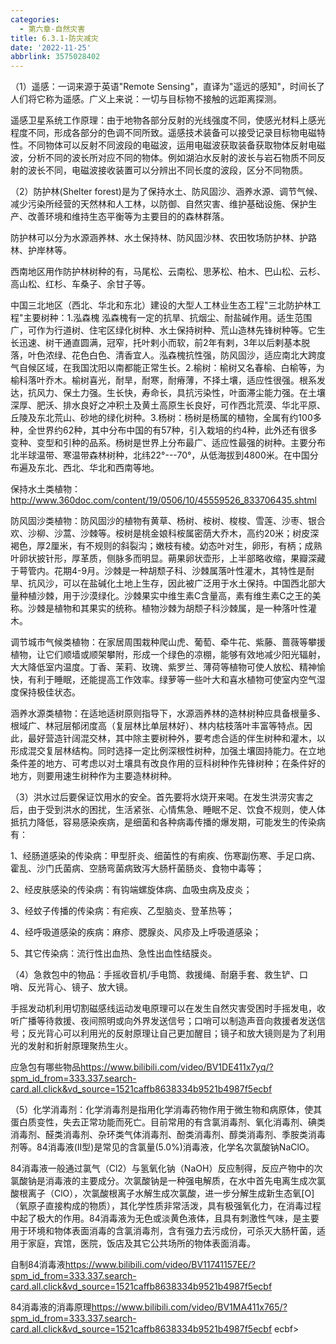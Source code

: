 ```yaml
---
categories:
  - 第六章-自然灾害
title: 6.3.1-防灾减灾
date: '2022-11-25'
abbrlink: 3575028402
---
```

（1）遥感：一词来源于英语"Remote
Sensing"，直译为"遥远的感知"，时间长了人们将它称为遥感。广义上来说：一切与目标物不接触的远距离探测。

遥感卫星系统工作原理：由于地物各部分反射的光线强度不同，使感光材料上感光程度不同，形成各部分的色调不同所致。遥感技术装备可以接受记录目标物电磁特性。不同物体可以反射不同波段的电磁波，运用电磁波获取装备获取物体反射电磁波，分析不同的波长所对应不同的物体。例如湖泊水反射的波长与岩石物质不同反射的波长不同，电磁波接收装置可以分辨出不同长度的波段，区分不同物质。

（2）防护林(Shelter
forest)是为了保持水土、防风固沙、涵养水源、调节气候、减少污染所经营的天然林和人工林，以防御、自然灾害、维护基础设施、保护生产、改善环境和维持生态平衡等为主要目的的森林群落。

防护林可以分为水源涵养林、水土保持林、防风固沙林、农田牧场防护林、护路林、护岸林等。

西南地区用作防护林树种的有，马尾松、云南松、思茅松、柏木、巴山松、云杉、高山松、红杉、车桑子、余甘子等。

中国三北地区（西北、华北和东北）建设的大型人工林业生态工程"三北防护林工程"主要树种：1.泓森槐
泓森槐有一定的抗旱、抗烟尘、耐盐碱作用。适生范围广，可作为行道树、住宅区绿化树种、水土保持树种、荒山造林先锋树种等。它生长迅速、树干通直圆满，冠窄，托叶剌小而软，前2年有剌，3年以后剌基本脱落，叶色浓绿、花色白色、清香宜人。泓森槐抗性强，防风固沙，适应南北大跨度气自候区域，在我国沈阳以南都能正常生长。2.榆树：榆树又名春榆、白榆等，为榆科落叶乔木。榆树喜光，耐旱，耐寒，耐瘠薄，不择土壤，适应性很强。根系发达，抗风力、保土力强。生长快，寿命长，具抗污染性，叶面滞尘能力强。在土壤深厚、肥沃、排水良好之冲积土及黄土高原生长良好，可作西北荒漠、华北平原、丘陵及东北荒山、砂地的绿化树种。3.杨树：杨树是杨属的植物，全属有约100多种，全世界约62种，其中分布中国的有57种，引入栽培的约4种，此外还有很多变种、变型和引种的品系。杨树是世界上分布最广、适应性最强的树种。主要分布北半球温带、寒温带森林树种，北纬22°---70°，从低海拔到4800米。在中国分布遍及东北、西北、华北和西南等地。

保持水土类植物：<http://www.360doc.com/content/19/0506/10/45559526_833706435.shtml>

防风固沙类植物：防风固沙的植物有黄草、杨树、桉树、梭梭、雪莲、沙枣、银合欢、沙柳、沙蒿、沙棘等。桉树是桃金娘科桉属密荫大乔木，高约20米；树皮深褐色，厚2厘米，有不规则的斜裂沟；嫩枝有棱。幼态叶对生，卵形，有柄；成熟叶卵状披针形，厚革质，侧脉多而明显。蒴果卵状壶形，上半部略收缩，果瓣深藏于萼管内。花期4-9月。沙棘是一种胡颓子科、沙棘属落叶性灌木，其特性是耐旱、抗风沙，可以在盐碱化土地上生存，因此被广泛用于水土保持。中国西北部大量种植沙棘，用于沙漠绿化。沙棘果实中维生素C含量高，素有维生素C之王的美称。沙棘是植物和其果实的统称。植物沙棘为胡颓子科沙棘属，是一种落叶性灌木。

调节城市气候类植物：在家居周围栽种爬山虎、葡萄、牵牛花、紫藤、蔷薇等攀援植物，让它们顺墙或顺架攀附，形成一个绿色的凉棚，能够有效地减少阳光辐射，大大降低室内温度。丁香、茉莉、玫瑰、紫罗兰、薄荷等植物可使人放松、精神愉快，有利于睡眠，还能提高工作效率。绿萝等一些叶大和喜水植物可使室内空气湿度保持极佳状态。

涵养水源类植物：在适地适树原则指导下，水源涵养林的造林树种应具备根量多、根域广、林冠层郁闭度高（复层林比单层林好）、林内枯枝落叶丰富等特点。因此，最好营造针阔混交林，其中除主要树种外，要考虑合适的伴生树种和灌木，以形成混交复层林结构。同时选择一定比例深根性树种，加强土壤固持能力。在立地条件差的地方、可考虑以对土壤具有改良作用的豆科树种作先锋树种；在条件好的地方，则要用速生树种作为主要造林树种。

（3）洪水过后要保证饮用水的安全。首先要将水烧开来喝。在发生洪涝灾害之后，由于受到洪水的困扰，生活紧张、心情焦急、睡眠不足、饮食不规则，使人体抵抗力降低，容易感染疾病，是细菌和各种病毒传播的爆发期，可能发生的传染病有：

1、经肠道感染的传染病：甲型肝炎、细菌性的有痢疾、伤寒副伤寒、手足口病、霍乱、沙门氏菌病、空肠弯菌病致泻大肠杆菌肠炎、食物中毒等；

2、经皮肤感染的传染病：有钩端螺旋体病、血吸虫病及皮炎；

3、经蚊子传播的传染病：有疟疾、乙型脑炎、登革热等；

4、经呼吸道感染的疾病：麻疹、腮腺炎、风疹及上呼吸道感染；

5、其它传染病：流行性出血热、急性出血性结膜炎。

（4）急救包中的物品：手摇收音机/手电筒、救援绳、耐磨手套、救生铲、口哨、反光背心、镜子、放大镜。

手摇发动机利用切割磁感线运动发电原理可以在发生自然灾害受困时手摇发电，收听广播等待救援、夜间照明或向外界发送信号；口哨可以制造声音向救援者发送信号；反光背心可以利用光的反射原理让自己更加醒目；镜子和放大镜则是为了利用光的发射和折射原理聚热生火。

应急包有哪些物品<https://www.bilibili.com/video/BV1DE411x7yq/?spm_id_from=333.337.search-card.all.click&vd_source=1521caffb8638334b9521b4987f5ecbf>

（5）化学消毒剂：化学消毒剂是指用化学消毒药物作用于微生物和病原体，使其蛋白质变性，失去正常功能而死亡。目前常用的有含氯消毒剂、氧化消毒剂、碘类消毒剂、醛类消毒剂、杂环类气体消毒剂、酚类消毒剂、醇类消毒剂、季胺类消毒剂等。84消毒液(Ⅱ型)是常见的含氯量(5.0%)消毒液，化学名次氯酸钠NaClO。

84消毒液一般通过氯气（Cl2）与氢氧化钠（NaOH）反应制得，反应产物中的次氯酸钠是消毒液的主要成分。次氯酸钠是一种强电解质，在水中首先电离生成次氯酸根离子（ClO），次氯酸根离子水解生成次氯酸，进一步分解生成新生态氧\[O\]（氧原子直接构成的物质），其化学性质非常活泼，具有极强氧化力，在消毒过程中起了极大的作用。84消毒液为无色或淡黄色液体，且具有刺激性气味，是主要用于环境和物体表面消毒的含氯消毒剂，含有强力去污成份，可杀灭大肠杆菌，适用于家庭，宾馆，医院，饭店及其它公共场所的物体表面消毒。

自制84消毒液<https://www.bilibili.com/video/BV11741157EE/?spm_id_from=333.337.search-card.all.click&vd_source=1521caffb8638334b9521b4987f5ecbf>

84消毒液的消毒原理<https://www.bilibili.com/video/BV1MA411x765/?spm_id_from=333.337.search-card.all.click&vd_source=1521caffb8638334b9521b4987f5ecbf>
ecbf>
